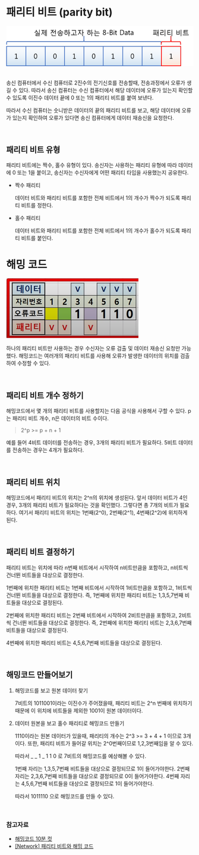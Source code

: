 # 패리티 비트 (parity bit)

<img src="../images/parity_bit.png"></img>

<br>
송신 컴퓨터에서 수신 컴퓨터로 2진수의 전기신호를 전송할때, 전송과정에서 오류가 생길 수 있다. 따라서 송신 컴퓨터는 수신 컴퓨터에서 해당 데이터에 오류가 있는지 확인할 수 있도록 이진수 데이터 끝에 0 또는 1의 패리티 비트를 붙여 보낸다.

따라서 수신 컴퓨터는 숫니받은 데이터의 끝의 패리티 비트를 보고, 해당 데이터에 오류가 있는지 확인하여 오류가 있다면 송신 컴퓨터에게 데이터 재송신을 요청한다.

<br>

## 패리티 비트 유형

패리티 비트에는 짝수, 홀수 유형이 있다. 송신자는 사용하는 패리티 유형에 따라 데이터에 0 또는 1을 붙이고, 송신자는 수신자에게 어떤 패리티 타입을 사용했는지 공유한다.

- 짝수 패리티

  데이터 비트와 패리티 비트를 포함한 전체 비트에서 1의 개수가 짝수가 되도록 패리티 비트를 정한다.

- 홀수 패리티

  데이터 비트와 패리티 비트를 포함한 전체 비트에서 1의 개수가 홀수가 되도록 패리티 비트를 붙인다.

# 해밍 코드

<img src="../images/hamming_code.png"></img>

하나의 패리티 비트만 사용하는 경우 수신자는 오류 검출 및 데이터 재송신 요청만 가능했다. 해밍코드는 여러개의 패리티 비트를 사용해 오류가 발생한 데이터의 위치를 검출하여 수정할 수 있다.

<br>

## 패리티 비트 개수 정하기

해밍코드에서 몇 개의 패리티 비트를 사용할지는 다음 공식을 사용해서 구할 수 있다. p는 패리티 비트 개수, n은 데이터의 비트 수이다.

> 2^p >= p + n + 1

예를 들어 4비트 데이터를 전송하는 경우, 3개의 패리티 비트가 필요하다. 5비트 데이터를 전송하는 경우는 4개가 필요하다.

<br>

## 패리티 비트 위치

해밍코드에서 패리티 비트의 위치는 2^n의 위치에 생성된다. 앞서 데이터 비트가 4인 경우, 3개의 패리티 비트가 필요하다는 것을 확인했다. 그렇다면 총 7개의 비트가 필요하다. 여기서 패리티 비트의 위치는 1번째(2^0), 2번째(2^1), 4번째(2^2)에 위치하게 된다.

<br>

## 패리티 비트 결정하기

패리티 비트는 위치에 따라 n번째 비트에서 시작하여 n비트만큼을 포함하고, n비트씩 건너뛴 비트들을 대상으로 결정한다.

1번째에 위치한 패리티 비트는 1번째 비트에서 시작하여 1비트만큼을 포함하고, 1비트씩 건너뛴 비트들을 대상으로 결정한다. 즉, 1번째에 위치한 패리티 비트는 1,3,5,7번째 비트들을 대상으로 결정된다.

2번째에 위치한 패리티 비트는 2번째 비트에서 시작하여 2비트만큼을 포함하고, 2비트씩 건너뛴 비트들을 대상으로 결정한다. 즉, 2번째에 위치한 패리티 비트는 2,3,6,7번째 비트들을 대상으로 결정된다.

4번째에 위치한 패리티 비트는 4,5,6,7번째 비트들을 대상으로 결정된다.

<br>

## 해밍코드 만들어보기

1. 해밍코드를 보고 원본 데이터 찾기

   7비트의 1011001이라는 이진수가 주어졌을때, 패리티 비트는 2^n 번째에 위치하기 때문에 이 위치에 비트들을 제외한 1001이 원본 데이터이다.

2. 데이터 원본을 보고 홀수 패리티로 해밍코드 만들기

   1110이라는 원본 데이터가 있을때, 패리티의 개수는 2^3 >= 3 + 4 + 1 이므로 3개이다. 또한, 패리티 비트가 들어갈 위치는 2^0번째이므로 1,2,3번째임을 알 수 있다.

   따라서 \_ _ 1 _ 1 1 0 로 7비트의 해밍코드를 예상해볼 수 있다.

   1번째 자리는 1,3,5,7번째 비트들을 대상으로 결정되므로 1이 들어가야한다.
   2번째 자리는 2,3,6,7번째 비트들을 대상으로 결정되므로 0이 들어가야한다.
   4번째 자리는 4,5,6,7번째 비트들을 대상으로 결정되므로 1이 들어가야한다.

   따라서 1011110 으로 해밍코드를 만들 수 있다.

<br>

### 참고자료

- <a href="https://www.youtube.com/watch?v=CLy9O81SXlU">해밍코드 10분 컷</a>
- <a href="https://wooono.tistory.com/400">[Network] 패리티 비트와 해밍 코드</a>
